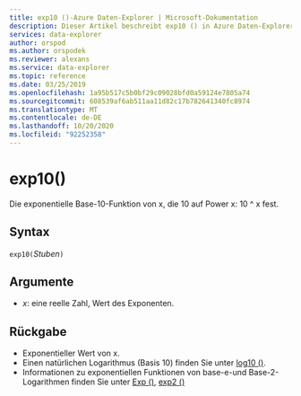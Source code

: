 ```yaml
---
title: exp10 ()-Azure Daten-Explorer | Microsoft-Dokumentation
description: Dieser Artikel beschreibt exp10 () in Azure Daten-Explorer.
services: data-explorer
author: orspod
ms.author: orspodek
ms.reviewer: alexans
ms.service: data-explorer
ms.topic: reference
ms.date: 03/25/2019
ms.openlocfilehash: 1a95b517c5b0bf29c09028bfd0a59124e7805a74
ms.sourcegitcommit: 608539af6ab511aa11d82c17b782641340fc8974
ms.translationtype: MT
ms.contentlocale: de-DE
ms.lasthandoff: 10/20/2020
ms.locfileid: "92252358"
---
```

# <a name="exp10"></a>exp10()

Die exponentielle Base-10-Funktion von x, die 10 auf Power x: 10 ^ x fest.  

## <a name="syntax"></a>Syntax

`exp10(`*Stuben*`)`

## <a name="arguments"></a>Argumente

* *x*: eine reelle Zahl, Wert des Exponenten.

## <a name="returns"></a>Rückgabe

* Exponentieller Wert von x.
* Einen natürlichen Logarithmus (Basis 10) finden Sie unter [log10 ()](log10-function.md).
* Informationen zu exponentiellen Funktionen von base-e-und Base-2-Logarithmen finden Sie unter [Exp ()](exp-function.md), [exp2 ()](exp2-function.md)